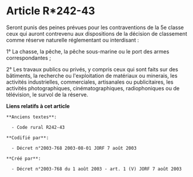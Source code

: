 # Article R*242-43

Seront punis des peines prévues pour les contraventions de la 5e classe ceux qui auront contrevenu aux dispositions de la
décision de classement comme réserve naturelle réglementant ou interdisant :

1° La chasse, la pêche, la pêche sous-marine ou le port des armes correspondantes ;

2° Les travaux publics ou privés, y compris ceux qui sont faits sur des bâtiments, la recherche ou l'exploitation de
matériaux ou minerais, les activités industrielles, commerciales, artisanales ou publicitaires, les activités
photographiques, cinématographiques, radiophoniques ou de télévision, le survol de la réserve.

**Liens relatifs à cet article**

	**Anciens textes**:

	  - Code rural R242-43

	**Codifié par**:

	  - Décret n°2003-768 2003-08-01 JORF 7 août 2003

	**Créé par**:

	  - Décret n°2003-768 du 1 août 2003 - art. 1 (V) JORF 7 août 2003
